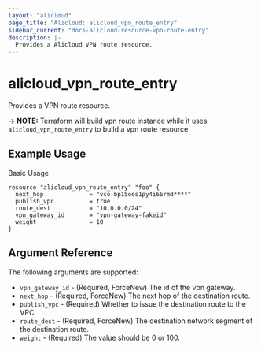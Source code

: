 ```yaml
---
layout: "alicloud"
page_title: "Alicloud: alicloud_vpn_route_entry"
sidebar_current: "docs-alicloud-resource-vpn-route-entry"
description: |-
  Provides a Alicloud VPN route resource.
---
```


# alicloud\_vpn_route_entry

Provides a VPN route resource.

-> **NOTE:** Terraform will build vpn route instance  while it uses `alicloud_vpn_route_entry` to build a vpn route resource.

## Example Usage

Basic Usage

```
resource "alicloud_vpn_route_entry" "foo" {
  next_hop             = "vco-bp15oes1py4i66rmd****"
  publish_vpc          = true
  route_dest           = "10.0.0.0/24"
  vpn_gateway_id       = "vpn-gateway-fakeid"
  weight               = 10
}
```
## Argument Reference

The following arguments are supported:

* `vpn_gateway_id` - (Required, ForceNew) The id of the vpn gateway.
* `next_hop` - (Required, ForceNew) The next hop of the destination route.
* `publish_vpc` - (Required) Whether to issue the destination route to the VPC.
* `route_dest` - (Required, ForceNew) The destination network segment of the destination route.
* `weight` - (Required) The value should be 0 or 100.
